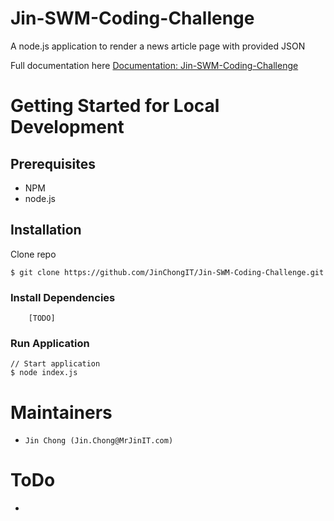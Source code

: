 # Jin-SWM-Coding-Challenge

A node.js application to render a news article page with provided JSON

Full documentation here [Documentation: Jin-SWM-Coding-Challenge](https://docs.google.com/document/d/1lFjd78ZBSuAuxywzAGThZcK9NmWLTK-q8zuIDYYdmKM)

# Getting Started for Local Development

## Prerequisites

- NPM
- node.js

## Installation

Clone repo
```
$ git clone https://github.com/JinChongIT/Jin-SWM-Coding-Challenge.git
```

### Install Dependencies

```
    [TODO]
```

### Run Application
```
// Start application 
$ node index.js
```

# Maintainers
* `Jin Chong (Jin.Chong@MrJinIT.com)`

# ToDo

- 
